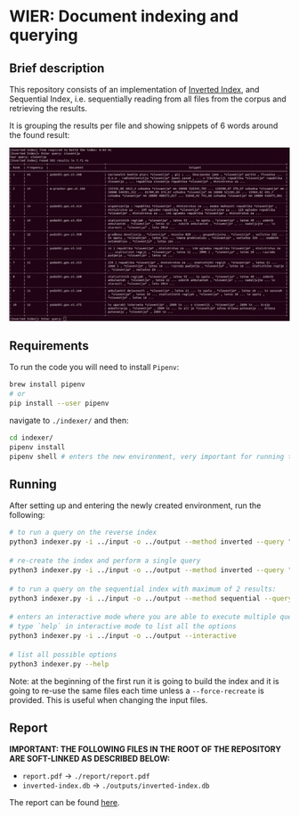 # WIER: Document indexing and querying

## Brief description

This repository consists of an implementation of [Inverted Index](https://en.wikipedia.org/wiki/Inverted_index),
and Sequential Index, i.e. sequentially reading from all files from the corpus and retrieving the results.

It is grouping the results per file and showing snippets of 6 words around the found result:

![Sample](./report/sample.png)


## Requirements
To run the code you will need to install `Pipenv`:

```bash
brew install pipenv
# or
pip install --user pipenv
```

navigate to `./indexer/` and then:
```bash
cd indexer/
pipenv install
pipenv shell # enters the new environment, very important for running the code

```
## Running
After setting up and entering the newly created environment, run the following:
```bash
# to run a query on the reverse index
python3 indexer.py -i ../input -o ../output --method inverted --query "social services"

# re-create the index and perform a single query
python3 indexer.py -i ../input -o ../output --method inverted --query "social services" --force-recreate

# to run a query on the sequential index with maximum of 2 results:
python3 indexer.py -i ../input -o ../output --method sequential --query "social services" --num-results 2

# enters an interactive mode where you are able to execute multiple queries
# type `help` in interactive mode to list all the options
python3 indexer.py -i ../input -o ../output --interactive

# list all possible options
python3 indexer.py --help
```

Note: at the beginning of the first run it is going to build the index and 
it is going to re-use the same files each time unless a `--force-recreate` is provided.
This is useful when changing the input files.

## Report
**IMPORTANT: THE FOLLOWING FILES IN THE ROOT OF THE REPOSITORY ARE SOFT-LINKED AS DESCRIBED BELOW:**

- `report.pdf` -> `./report/report.pdf`
- `inverted-index.db` -> `./outputs/inverted-index.db`

The report can be found [here](./report/report.pdf).
